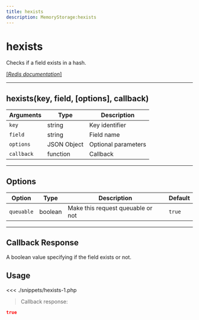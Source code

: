 ```yaml
---
title: hexists
description: MemoryStorage:hexists
---
```


# hexists

Checks if a field exists in a hash.

[[_Redis documentation_]](https://redis.io/commands/hexists)

---

## hexists(key, field, [options], callback)

| Arguments  | Type        | Description         |
| ---------- | ----------- | ------------------- |
| `key`      | string      | Key identifier      |
| `field`    | string      | Field name          |
| `options`  | JSON Object | Optional parameters |
| `callback` | function    | Callback            |

---

## Options

| Option     | Type    | Description                       | Default |
| ---------- | ------- | --------------------------------- | ------- |
| `queuable` | boolean | Make this request queuable or not | `true`  |

---

## Callback Response

A boolean value specifying if the field exists or not.

## Usage

<<< ./snippets/hexists-1.php

> Callback response:

```json
true
```
